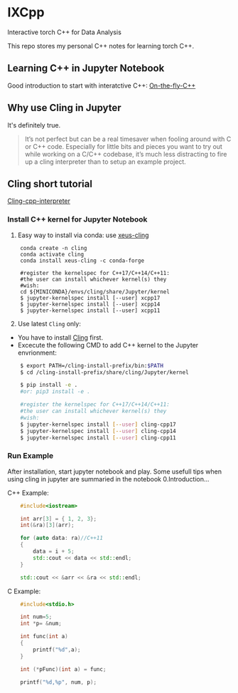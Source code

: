 # IXCpp
Interactive torch C++ for Data Analysis

This repo stores my personal C++ notes for learning torch C++.

## Learning C++ in Jupyter Notebook

Good introduction to start with interatctive C++: [On-the-fly-C++](http://blog.coldflake.com/posts/On-the-fly-C++/)

## Why use Cling in Jupyter

It's definitely true.
> It’s not perfect but can be a real timesaver when fooling around with C or C++ code. 
> Especially for little bits and pieces you want to try out while working on a C/C++ codebase, 
> it’s much less distracting to fire up a cling interpreter than to setup an example project.

## Cling short tutorial
[Cling-cpp-interpreter](https://solarianprogrammer.com/2012/08/14/cling-cpp-11-interpreter/)

###  Install C++ kernel for Jupyter Notebook

1. Easy way to install via conda: use [xeus-cling](https://github.com/QuantStack/xeus-cling)
```shell
    conda create -n cling
    conda activate cling
    conda install xeus-cling -c conda-forge
    
    #register the kernelspec for C++17/C++14/C++11:
    #the user can install whichever kernel(s) they
    #wish:
    cd ${MINICONDA}/envs/cling/share/Jupyter/kernel
    $ jupyter-kernelspec install [--user] xcpp17
    $ jupyter-kernelspec install [--user] xcpp14
    $ jupyter-kernelspec install [--user] xcpp11
```

2. Use latest ``Cling`` only:
  - You have to install [Cling](https://github.com/root-project/cling)  first.
  - Excecute the following CMD to add C++ kernel to the Jupyter envrionment:

```bash
    $ export PATH=/cling-install-prefix/bin:$PATH
    $ cd /cling-install-prefix/share/cling/Jupyter/kernel

    $ pip install -e .
    #or: pip3 install -e .

    #register the kernelspec for C++17/C++14/C++11:
    #the user can install whichever kernel(s) they
    #wish:
    $ jupyter-kernelspec install [--user] cling-cpp17
    $ jupyter-kernelspec install [--user] cling-cpp14
    $ jupyter-kernelspec install [--user] cling-cpp11
```

### Run Example

After installation, start jupyter notebook and play. Some usefull tips when using cling in jupyter are summaried in the notebook 0.Introduction...

C++ Example:

```cpp
    #include<iostream>

    int arr[3] = { 1, 2, 3};
    int(&ra)[3](arr);

    for (auto data: ra)//C++11
	{
		data = i + 5;
		std::cout << data << std::endl;
	}

    std::cout << &arr << &ra << std::endl;

```

C Example:

```c
    #include<stdio.h>

    int num=5;
    int *p= &num;

    int func(int a)
    {
        printf("%d",a);
    }

    int (*pFunc)(int a) = func;

    printf("%d,%p", num, p);
```
